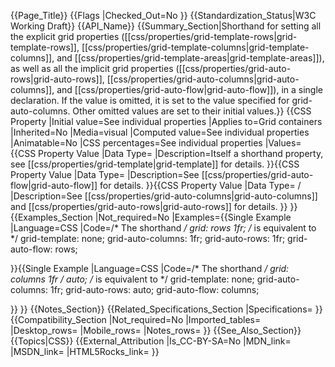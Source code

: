 {{Page_Title}}
{{Flags
|Checked_Out=No
}}
{{Standardization_Status|W3C Working Draft}}
{{API_Name}}
{{Summary_Section|Shorthand for setting all the explicit grid properties ([[css/properties/grid-template-rows|grid-template-rows]], [[css/properties/grid-template-columns|grid-template-columns]], and [[css/properties/grid-template-areas|grid-template-areas]]), as well as all the implicit grid properties ([[css/properties/grid-auto-rows|grid-auto-rows]], [[css/properties/grid-auto-columns|grid-auto-columns]], and [[css/properties/grid-auto-flow|grid-auto-flow]]), in a single declaration. If the <grid-auto-rows> value is omitted, it is set to the value specified for grid-auto-columns. Other omitted values are set to their initial values.}}
{{CSS Property
|Initial value=See individual properties
|Applies to=Grid containers
|Inherited=No
|Media=visual
|Computed value=See individual properties
|Animatable=No
|CSS percentages=See individual properties 
|Values={{CSS Property Value
|Data Type=<grid-template>
|Description=Itself a shorthand property, see [[css/properties/grid-template|grid-template]] for details.
}}{{CSS Property Value
|Data Type=<grid-auto-flow>
|Description=See [[css/properties/grid-auto-flow|grid-auto-flow]] for details.
}}{{CSS Property Value
|Data Type=<grid-auto-columns> / <grid-auto-rows>
|Description=See [[css/properties/grid-auto-columns|grid-auto-columns]] and [[css/properties/grid-auto-rows|grid-auto-rows]] for details.
}}
}}
{{Examples_Section
|Not_required=No
|Examples={{Single Example
|Language=CSS
|Code=/*
The shorthand 
*/
grid: rows 1fr;
/* 
is equivalent to
*/
grid-template: none;
grid-auto-columns: 1fr;
grid-auto-rows: 1fr;
grid-auto-flow: rows;

}}{{Single Example
|Language=CSS
|Code=/*
The shorthand 
*/
grid: columns 1fr / auto;
/* 
is equivalent to
*/
grid-template: none;
grid-auto-columns: 1fr;
grid-auto-rows: auto;
grid-auto-flow: columns;

}}
}}
{{Notes_Section}}
{{Related_Specifications_Section
|Specifications=
}}
{{Compatibility_Section
|Not_required=No
|Imported_tables=
|Desktop_rows=
|Mobile_rows=
|Notes_rows=
}}
{{See_Also_Section}}
{{Topics|CSS}}
{{External_Attribution
|Is_CC-BY-SA=No
|MDN_link=
|MSDN_link=
|HTML5Rocks_link=
}}